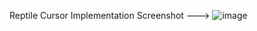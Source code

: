 Reptile Cursor Implementation Screenshot ---> ![image](https://github.com/user-attachments/assets/d2b52050-ee87-4be2-97d4-386da17095e9)
